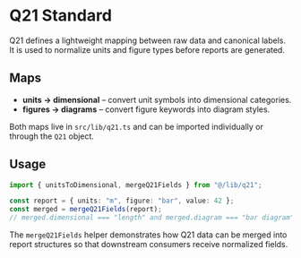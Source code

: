# Q21 Standard

Q21 defines a lightweight mapping between raw data and canonical labels. It is
used to normalize units and figure types before reports are generated.

## Maps

- **units → dimensional** – convert unit symbols into dimensional categories.
- **figures → diagrams** – convert figure keywords into diagram styles.

Both maps live in `src/lib/q21.ts` and can be imported individually or through
the `Q21` object.

## Usage

```ts
import { unitsToDimensional, mergeQ21Fields } from "@/lib/q21";

const report = { units: "m", figure: "bar", value: 42 };
const merged = mergeQ21Fields(report);
// merged.dimensional === "length" and merged.diagram === "bar diagram"
```

The `mergeQ21Fields` helper demonstrates how Q21 data can be merged into report
structures so that downstream consumers receive normalized fields.
